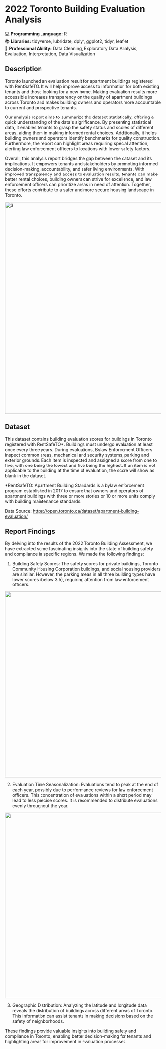 # 2022 Toronto Building Evaluation Analysis

💻 **Programming Language:** R <br>
📚 **Libraries:** tidyverse, lubridate, dplyr, ggplot2, tidyr, leaflet <br>
📌 **Professional Ability:** Data Cleaning, Exploratory Data Analysis, Evaluation, Interpretation, Data Visualization <br>


## Description
Toronto launched an evaluation result for apartment buildings registered with RentSafeTO. It will help improve access to information for both existing tenants and those looking for a new home. Making evaluation results more accessible increases transparency on the quality of apartment buildings across Toronto and makes building owners and operators more accountable to current and prospective tenants.

Our analysis report aims to summarize the dataset statistically, offering a quick understanding of the data's significance. By presenting statistical data, it enables tenants to grasp the safety status and scores of different areas, aiding them in making informed rental choices. Additionally, it helps building owners and operators identify benchmarks for quality construction. Furthermore, the report can highlight areas requiring special attention, alerting law enforcement officers to locations with lower safety factors.

Overall, this analysis report bridges the gap between the dataset and its implications. It empowers tenants and stakeholders by promoting informed decision-making, accountability, and safer living environments. With improved transparency and access to evaluation results, tenants can make better rental choices, building owners can strive for excellence, and law enforcement officers can prioritize areas in need of attention. Together, these efforts contribute to a safer and more secure housing landscape in Toronto.

<img width="684" alt="3" src="https://github.com/HsinFangHu/2022-Toronto-Building-Evaluation-Analysis/assets/135067776/240790e1-87ea-44d0-96a7-d8852decc737">


## Dataset
This dataset contains building evaluation scores for buildings in Toronto registered with RentSafeTO*. Buildings must undergo evaluation at least once every three years. During evaluations, Bylaw Enforcement Officers inspect common areas, mechanical and security systems, parking and exterior grounds. Each item is inspected and assigned a score from one to five, with one being the lowest and five being the highest. If an item is not applicable to the building at the time of evaluation, the score will show as blank in the dataset.

*RentSafeTO: Apartment Building Standards is a bylaw enforcement program established in 2017 to ensure that owners and operators of apartment buildings with three or more stories or 10 or more units comply with building maintenance standards.

Data Source: https://open.toronto.ca/dataset/apartment-building-evaluation/

## Report Findings
By delving into the results of the 2022 Toronto Building Assessment, we have extracted some fascinating insights into the state of building safety and compliance in specific regions. We made the following findings:
1. Building Safety Scores: The safety scores for private buildings, Toronto Community Housing Corporation buildings, and social housing providers are similar. However, the parking areas in all three building types have lower scores (below 3.5), requiring attention from law enforcement officers.

<img src="https://github.com/HsinFangHu/2022-Toronto-Building-Evaluation-Analysis/assets/135067776/522af1d5-250b-4067-8758-ae47082db528" width="600">


2. Evaluation Time Seasonalization: Evaluations tend to peak at the end of each year, possibly due to performance reviews for law enforcement officers. This concentration of evaluations within a short period may lead to less precise scores. It is recommended to distribute evaluations evenly throughout the year.

<img src="https://github.com/HsinFangHu/2022-Toronto-Building-Evaluation-Analysis/assets/135067776/71fa58de-38f6-4bfd-ab6d-eb690792c778)" width="600">


3. Geographic Distribution: Analyzing the latitude and longitude data reveals the distribution of buildings across different areas of Toronto. This information can assist tenants in making decisions based on the safety of neighborhoods.

These findings provide valuable insights into building safety and compliance in Toronto, enabling better decision-making for tenants and highlighting areas for improvement in evaluation processes.

